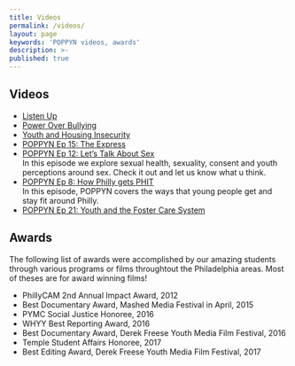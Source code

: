 ```yaml
---
title: Videos
permalink: /videos/
layout: page
keywords: 'POPPYN videos, awards'
description: >-
published: true
---
```


## Videos

- [Listen Up](https://www.youtube.com/watch?v=mR1lpnaqWKM&feature=youtu.be)
- [Power Over Bullying](https://youtu.be/bM-orb7CDcM)
- [Youth and Housing Insecurity](https://youtu.be/Cp-9wj1wgSg)
- [POPPYN Ep 15: The Express](https://youtu.be/qJo7yNF2SYg)
- [POPPYN Ep 12: Let’s Talk About Sex](https://www.youtube.com/watch?v=qHE35-CUWns)<br/>
In this episode we explore sexual health, sexuality, consent and youth perceptions around sex. Check it out and let us know what u think.
- [POPPYN Ep 8: How Philly gets PHIT](https://youtu.be/EY6cuTXauWM)<br/>
In this episode, POPPYN covers the ways that young people get and stay fit around Philly.
- [POPPYN Ep 21: Youth and the Foster Care System](https://www.youtube.com/watch?v=vlhcwYQDylI)

## Awards
The following list of awards were accomplished by our amazing students through various programs or films throughtout the Philadelphia areas. Most of theses are for award winning films! 

- PhillyCAM 2nd Annual Impact Award, 2012 
- Best Documentary Award, Mashed Media Festival in April, 2015
- PYMC Social Justice Honoree, 2016 
- WHYY Best Reporting Award, 2016
- Best Documentary Award, Derek Freese Youth Media Film Festival, 2016
- Temple Student Affairs Honoree, 2017
- Best Editing Award, Derek Freese Youth Media Film Festival, 2017
